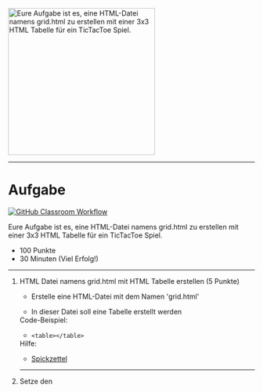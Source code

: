<img src="https://upload.wikimedia.org/wikipedia/commons/thumb/3/32/Tic_tac_toe.svg/640px-Tic_tac_toe.svg.png" alt="Eure Aufgabe ist es, eine HTML-Datei namens grid.html zu erstellen mit einer 3x3 HTML Tabelle für ein TicTacToe Spiel." width="300"/>

---
# Aufgabe
[![GitHub Classroom Workflow](https://github.com/helsoc7/tictactoe-html/actions/workflows/classroom.yml/badge.svg)](https://github.com/helsoc7/tictactoe-html/actions/workflows/classroom.yml) 

Eure Aufgabe ist es, eine HTML-Datei namens grid.html zu erstellen mit einer 3x3 HTML Tabelle für ein TicTacToe Spiel.
* 100 Punkte
* 30 Minuten (Viel Erfolg!)

---
<ol>
<li> HTML Datei namens grid.html mit HTML Tabelle erstellen  (5 Punkte)</li>
<ul><li> Erstelle eine HTML-Datei mit dem Namen 'grid.html'</li></ul>
<ul><li> In dieser Datei soll eine Tabelle erstellt werden</li></ul>
Code-Beispiel: 
<ul><li><code>&lt;table&gt;&lt;/table&gt;</code></li></ul>
Hilfe: 
<ul><li><a href="https://www.w3schools.com/tags/tag_table.asp">Spickzettel</a></li></ul> 

---
<li> Setze den <title> Tag auf 'Welcome to TicTacToe' (5 Punkte)</li>
Hilfe: 
<ul><li><a href="https://www.w3schools.com/tags/tag_title.asp">Spickzettel</a></li></ul> 

---
<li> Tabelle mit der Tabellenüberschrift 'TicTacToe' erstellen (10 Punkte)</li>
Code-Beispiel: 
<ul><li><code>&lt;caption&gt;&lt;/caption&gt;</code></li></ul>
Hilfe: 
<ul><li><a href="https://www.w3schools.com/tags/tag_caption.asp#:~:text=The%20tag%20defines%20a,align%20and%20place%20the%20caption.">Spickzettel</a></li></ul> 

---
<li> Setze die ID der Tabelle auf 'game' (5 Punkte)</li>
Hilfe: 
<ul><li><a href="https://www.w3schools.com/html/html_id.asp">Spickzettel</a></li></ul> 

---
<li> HTML Tabelle um 9 Tabellenfelder erweitern (10 Punkte)</li>
Code-Beispiel: 
<ul><li><code>&lt;td&gt;&lt;/td&gt;</code></li></ul>
Hilfe: 
<ul><li><a href="https://www.w3schools.com/tags/tag_td.asp#:~:text=The%20tag%20defines%20a,with%20the%20element)">Spickzettel</a></li></ul> 

---
<li> Jeweils pro Tabellenfeld einen Button hinzufügen (15 Punkte)</li>
Code-Beispiel: 
<ul><li><code>&lt;button&gt;&lt;/button&gt;</code></li></ul>
Hilfe: 
<ul><li><a href="https://www.w3schools.com/tags/tag_button.asp">Spickzettel</a></li></ul> 

---
<li> Jeder Button sollte X anzeigen (20 Punkte)</li>
Code-Beispiel: 
<ul><li><code>&lt;button type='button'&gt;Click Me!&lt;/button&gt;</code></li></ul>
Hilfe: 
<ul><li><a href="https://www.w3schools.com/tags/tag_button.asp">Spickzettel</a></li></ul> 

---
<li> Benennen der IDs jedes Buttons von cell1 bis cell9 (20 Punkte)</li>
Code-Beispiel: 
<ul><li><code>&lt;button type='button' id='cell1'&gt;X&lt;/button&gt;</code></li></ul>
Hilfe: 
<ul><li><a href="https://www.w3schools.com/html/html_id.asp">Spickzettel</a></li></ul> 

---
<li> Füge außerhalb der Tabelle eine Schaltfläche 'Play' mit der ID 'play' hinzu (10 Punkte)</li>
Hilfe: 
<ul><li><a href="https://www.w3schools.com/tags/tag_button.asp">Spickzettel</a></li></ul> 

---
</ol>
